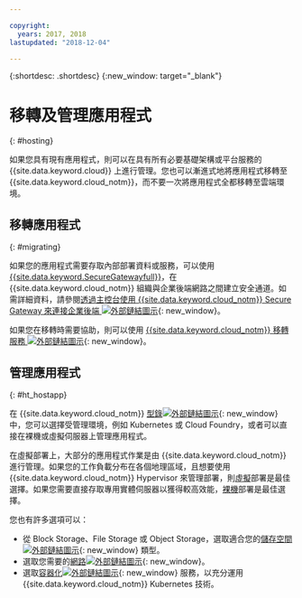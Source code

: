 ```yaml
---

copyright:
  years: 2017, 2018
lastupdated: "2018-12-04"

---
```


{:shortdesc: .shortdesc}
{:new_window: target="_blank"}

# 移轉及管理應用程式
{: #hosting}

如果您具有現有應用程式，則可以在具有所有必要基礎架構或平台服務的 {{site.data.keyword.cloud}} 上進行管理。您也可以漸進式地將應用程式移轉至 {{site.data.keyword.cloud_notm}}，而不要一次將應用程式全都移轉至雲端環境。

## 移轉應用程式
{: #migrating}

如果您的應用程式需要存取內部部署資料或服務，可以使用 [{{site.data.keyword.SecureGatewayfull}}](/docs/services/SecureGateway/index.html#getting-started-with-sg)，在 {{site.data.keyword.cloud_notm}} 組織與企業後端網路之間建立安全通道。如需詳細資料，請參閱[透過主控台使用 {{site.data.keyword.cloud_notm}} Secure Gateway 來連接企業後端 ![外部鏈結圖示](../icons/launch-glyph.svg "外部鏈結圖示")](https://developer.ibm.com/bluemix/2015/04/01/reaching-enterprise-backend-bluemix-secure-gateway/){: new_window}。

如果您在移轉時需要協助，則可以使用 [{{site.data.keyword.cloud_notm}} 移轉服務 ![外部鏈結圖示](../icons/launch-glyph.svg "外部鏈結圖示")](https://www.ibm.com/cloud/migration-services){: new_window}。

## 管理應用程式
{: #ht_hostapp}

在 {{site.data.keyword.cloud_notm}} [型錄![外部鏈結圖示](../icons/launch-glyph.svg "外部鏈結圖示")](https://{DomainName}/catalog/?taxonomyNavigation=apps){: new_window} 中，您可以選擇受管理環境，例如 Kubernetes 或 Cloud Foundry，或者可以直接在裸機或虛擬伺服器上管理應用程式。

在虛擬部署上，大部分的應用程式作業是由 {{site.data.keyword.cloud_notm}} 進行管理。如果您的工作負載分布在各個地理區域，且想要使用 {{site.data.keyword.cloud_notm}} Hypervisor 來管理部署，則[虛擬](/docs/vsi/vsi_about.html)部署是最佳選擇。如果您需要直接存取專用實體伺服器以獲得較高效能，[裸機](/docs/bare-metal/index.html#getting-started)部署是最佳選擇。

您也有許多選項可以：
* 從 Block Storage、File Storage 或 Object Storage，選取適合您的[儲存空間![外部鏈結圖示](../icons/launch-glyph.svg "外部鏈結圖示")](https://{DomainName}/catalog/?taxonomyNavigation=apps&category=slstorage){: new_window} 類型。
* 選取您需要的[網路![外部鏈結圖示](../icons/launch-glyph.svg "外部鏈結圖示")](https://{DomainName}/catalog/?taxonomyNavigation=apps&category=slnetwork){: new_window}。
* 選取[容器化![外部鏈結圖示](../icons/launch-glyph.svg "外部鏈結圖示")](https://{DomainName}/catalog/?taxonomyNavigation=apps&category=containers){: new_window} 服務，以充分運用 {{site.data.keyword.cloud_notm}} Kubernetes 技術。
